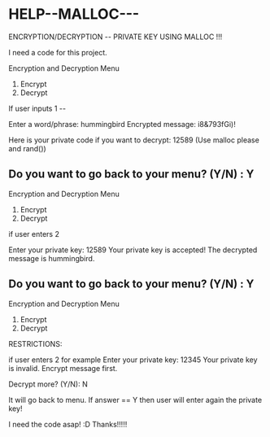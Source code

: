 HELP--MALLOC---
===============

ENCRYPTION/DECRYPTION -- PRIVATE KEY USING MALLOC !!! 

I need a code for this project. 

Encryption and Decryption Menu
1. Encrypt
2. Decrypt

If user inputs 1 --

Enter a word/phrase: hummingbird
Encrypted message: i8&793fGi)!

Here is your private code if you want to decrypt: 12589 (Use malloc please and rand())

Do you want to go back to your menu? (Y/N) : Y
-------------------------------------------------------------

Encryption and Decryption Menu
1. Encrypt
2. Decrypt

if user enters 2

Enter your private key: 12589
Your private key is accepted!
The decrypted message is hummingbird.

Do you want to go back to your menu? (Y/N) : Y
-------------------------------------------------------------

Encryption and Decryption Menu
1. Encrypt
2. Decrypt

RESTRICTIONS: 

if user enters 2 for example
Enter your private key: 12345
Your private key is invalid. Encrypt message first.

Decrypt more? (Y/N): N

It will go back to menu. 
If answer == Y then user will enter again the private key!


I need the code asap! :D Thanks!!!!! 
